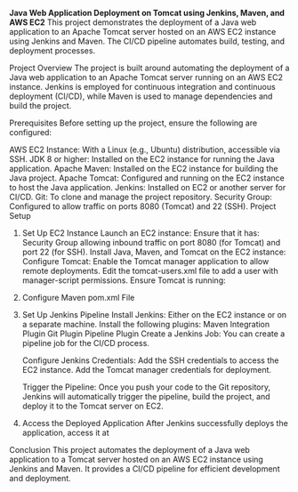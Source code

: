 **Java Web Application Deployment on Tomcat using Jenkins, Maven, and AWS EC2**
This project demonstrates the deployment of a Java web application to an Apache Tomcat server hosted on an AWS EC2 instance using Jenkins and Maven. The CI/CD pipeline automates build, testing, and deployment processes.

Project Overview
The project is built around automating the deployment of a Java web application to an Apache Tomcat server running on an AWS EC2 instance. Jenkins is employed for continuous integration and continuous deployment (CI/CD), while Maven is used to manage dependencies and build the project.

Prerequisites
Before setting up the project, ensure the following are configured:

AWS EC2 Instance: With a Linux (e.g., Ubuntu) distribution, accessible via SSH.
JDK 8 or higher: Installed on the EC2 instance for running the Java application.
Apache Maven: Installed on the EC2 instance for building the Java project.
Apache Tomcat: Configured and running on the EC2 instance to host the Java application.
Jenkins: Installed on EC2 or another server for CI/CD.
Git: To clone and manage the project repository.
Security Group: Configured to allow traffic on ports 8080 (Tomcat) and 22 (SSH).
Project Setup
1. Set Up EC2 Instance
  Launch an EC2 instance: Ensure that it has:
  Security Group allowing inbound traffic on port 8080 (for Tomcat) and port 22 (for SSH).
  Install Java, Maven, and Tomcat on the EC2 instance:
  Configure Tomcat: Enable the Tomcat manager application to allow remote deployments. Edit the tomcat-users.xml file to add a user with manager-script permissions.
  Ensure Tomcat is running:



2. Configure Maven pom.xml File

3. Set Up Jenkins Pipeline
    Install Jenkins: Either on the EC2 instance or on a separate machine. Install the following plugins:
    Maven Integration Plugin
    Git Plugin
    Pipeline Plugin
    Create a Jenkins Job: You can create a pipeline job for the CI/CD process.
  
          
    Configure Jenkins Credentials:
      Add the SSH credentials to access the EC2 instance.
      Add the Tomcat manager credentials for deployment.
      
    Trigger the Pipeline: Once you push your code to the Git repository, Jenkins will automatically trigger the pipeline, build the project, and deploy it to the Tomcat server on EC2.

4. Access the Deployed Application
  After Jenkins successfully deploys the application, access it at

Conclusion
This project automates the deployment of a Java web application to a Tomcat server hosted on an AWS EC2 instance using Jenkins and Maven. It provides a CI/CD pipeline for efficient development and deployment.
